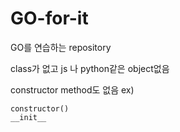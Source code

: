 # GO-for-it
GO를 연습하는 repository

class가 없고 
js 나 python같은 object없음 

constructor method도 없음 
ex)
```
constructor() 
__init__
```
